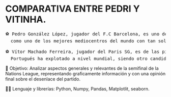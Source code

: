 # COMPARATIVA ENTRE PEDRI Y VITINHA.
<pre>
⚽ Pedro González López, jugador del F.C Barcelona, es uno de los futbolistas con más futuro en el mundo, consolidándose actualmente 
  como uno de los mejores mediocentros del mundo con tan solo 22 años.

⚽ Vítor Machado Ferreira, jugador del Paris SG, es de las piezas claves del equipo campeón de la Champions 24/25. Con 25 años el 
  Portugués ha explotado a nivel mundial, siendo otro candidado a ocupar el puesto de mejor medio centro del mundo.
</pre>
👀 Objetivo: Analizar aspectos generales y relevantes de la semifinal de la Nations League, representando graficamente información y con una opinión final sobre el desenlace del partido.

🧑‍💻 Lenguaje y librerías: Python, Numpy, Pandas, Matplotlit, seaborn.
